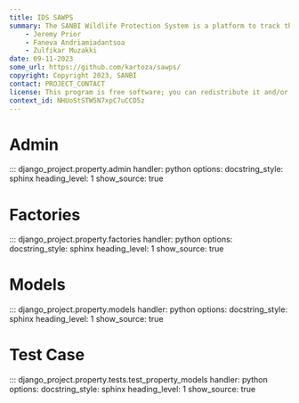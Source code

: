 ```yaml
---
title: IDS SAWPS
summary: The SANBI Wildlife Protection System is a platform to track the population levels of endangered wildlife.
    - Jeremy Prior
    - Faneva Andriamiadantsoa
    - Zulfikar Muzakki
date: 09-11-2023
some_url: https://github.com/kartoza/sawps/
copyright: Copyright 2023, SANBI
contact: PROJECT_CONTACT
license: This program is free software; you can redistribute it and/or modify it under the terms of the GNU Affero General Public License as published by the Free Software Foundation; either version 3 of the License, or (at your option) any later version.
context_id: NHUoStSTW5N7xpC7uCCD5z
---
```


# Admin

::: django_project.property.admin
    handler: python
    options:
        docstring_style: sphinx
        heading_level: 1
        show_source: true


# Factories

::: django_project.property.factories
    handler: python
    options:
        docstring_style: sphinx
        heading_level: 1
        show_source: true

# Models

::: django_project.property.models
    handler: python
    options:
        docstring_style: sphinx
        heading_level: 1
        show_source: true


# Test Case

::: django_project.property.tests.test_property_models
    handler: python
    options:
        docstring_style: sphinx
        heading_level: 1
        show_source: true
